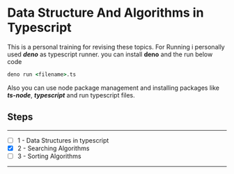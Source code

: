 # Data Structure And Algorithms in Typescript
This is a personal training for revising these topics.
For Running i personally used ***deno*** as typescript runner.
you can install **deno** and the run below code
```cmd
deno run <filename>.ts
```

Also you can use node package management and installing packages like ***ts-node***, ***typescript*** and run typescript files.

## Steps
---

- [ ] 1 - Data Structures in typescript
- [x] 2 - Searching Algorithms
- [ ] 3 - Sorting Algorithms

---